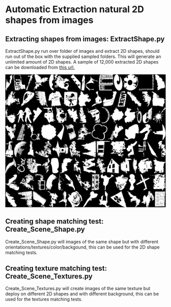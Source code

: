# Automatic Extraction natural 2D shapes from images 

## Extracting shapes from images: ExtractShape.py

ExtractShape.py run over folder of images and extract 2D shapes, should run out of the box with the supplied sampled folders.
This will generate an unlimited amount of 2D shapes.
A sample of 12,000 extracted 2D shapes can be downloaded from [this url.](https://drive.google.com/file/d/1Mb6aYvcwqRGdydCY7AFdvs1zwR8JpOwQ/view?usp=drive_link)  


![Sampled extracted shapes](shapes.jpg)

## Creating shape matching test: Create_Scene_Shape.py

Create_Scene_Shape.py will images of the same shape but with different orientations/textures/color/backgound, this can be used for the 2D shape matching tests.

## Creating texture matching test: Create_Scene_Textures.py

Create_Scene_Textures.py will create images of the same texture but deploy on different 2D shapes and with different background, this can be used for the textures matching tests. 
